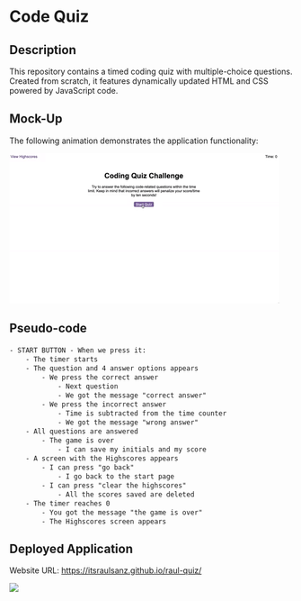 # Code Quiz

## Description

This repository contains a timed coding quiz with multiple-choice questions. Created from scratch, it features dynamically updated HTML and CSS powered by JavaScript code. 

## Mock-Up

The following animation demonstrates the application functionality:

![A user clicks through an interactive coding quiz, then enters initials to save the high score before resetting and starting over.](./assets/images/04-web-apis-homework-demo.gif)

## Pseudo-code

```
- START BUTTON - When we press it:
    - The timer starts
    - The question and 4 answer options appears
        - We press the correct answer
            - Next question
            - We got the message "correct answer"
        - We press the incorrect answer
            - Time is subtracted from the time counter
            - We got the message "wrong answer"
    - All questions are answered
        - The game is over
            - I can save my initials and my score
    - A screen with the Highscores appears
        - I can press "go back"
            - I go back to the start page
        - I can press "clear the highscores"
            - All the scores saved are deleted
    - The timer reaches 0
        - You got the message "the game is over"
        - The Highscores screen appears
```

## Deployed Application

Website URL: <a href="https://itsraulsanz.github.io/raul-quiz/">https://itsraulsanz.github.io/raul-quiz/</a>

<img src="./assets/images/screenshot.jpg" style="width: 700px;">